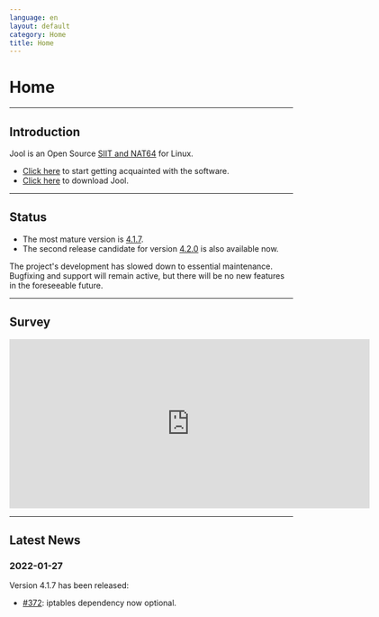 ```yaml
---
language: en
layout: default
category: Home
title: Home
---
```


# Home

-------------------

## Introduction

Jool is an Open Source [SIIT and NAT64](intro-xlat.html) for Linux.

* [Click here](documentation.html) to start getting acquainted with the software.
* [Click here](download.html) to download Jool.

-------------------

## Status

- The most mature version is [4.1.7](download.html#41x).
- The second release candidate for version [4.2.0](download.html#42x) is also available now.

The project's development has slowed down to essential maintenance. Bugfixing and support will remain active, but there will be no new features in the foreseeable future.

-------------------

## Survey

<iframe src="https://docs.google.com/forms/d/e/1FAIpQLSe_9_wBttFGd9aJ7lKXiJvIN7wWZm_C6yy3gU0Ttepha275nQ/viewform?embedded=true" width="640" height="300" frameborder="0" marginheight="0" marginwidth="0">Loading…</iframe>

-------------------

## Latest News

### 2022-01-27

Version 4.1.7 has been released:

- [#372](https://github.com/NICMx/Jool/issues/372): iptables dependency now optional.

